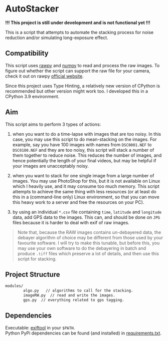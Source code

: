 # AutoStacker

**!!! This project is still under development and is not functional yet !!!**

This is a script that attempts to automate the stacking process for noise
reduction and/or simulating long-exposure effect.

## Compatibility

This script uses [rawpy](https://pypi.org/project/rawpy/) and
[numpy](https://numpy.org/) to read and process the raw images. To figure out
whether the script can support the raw file for your camera, check it out on 
rawpy [official website](https://pypi.org/project/rawpy/).

Since this project uses Type Hinting, a relatively new version of CPython is
recommended but other version might work too. I developed this in a CPython 3.9
environment.

## Aim

This script aims to perform 3 types of actions:

1. when you want to do a time-lapse with images that are too noisy. In this
case, you may use this script to do mean-stacking on the images. For example,
say you have 100 images with names from `DSC0001.NEF` to `DSC0100.NEF` and they
are too noisy, this script will stack a number of them together to reduce noise.
This reduces the number of images, and hence potentially the length of your
final videos, but may be helpful if your images are unacceptably noisy.

2. when you want to stack for one single image from a large number of images.
You may use PhotoShop for this, but it is not available on Linux which I heavily
use, and it may consume too much memory. This script attempts to achieve the
same thing with less resources (or at least do this in a (command-line only)
Linux environment, so that you can move this heavy work to a server and free the
resources on your PC).

3. by using an individual `*.csv` file containing `time`, `latitude` and
`longitude` data, add GPS data to the images. This can, and should be done on
`JPG` files because it is harder to deal with exif of raw images.

>Note that, because the RAW images contains un-debayered data, the debayer
>algorithm of choice may be different from those used by your favourite
>software. I will try to make this tunable, but before this, you may use your
>own software to do the debayering in batch and produce `.tiff` files which
>preserve a lot of details, and then use this script for stacking.

## Project Structure

```sh
modules/
        algo.py   // algorithms to call for the stacking.
        imageRW.py  // read and write the images.
        gps.py 	// everything related to gps tagging.
```

## Dependencies
Executable: [exiftool](https://exiftool.org/) in your `$PATH`.  
Python PyPi dependencies can be found (and installed) in [requirements.txt](requirements.txt).
